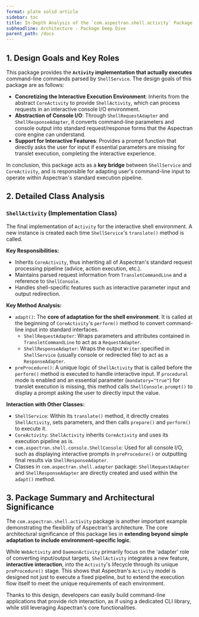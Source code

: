 ```yaml
---
format: plate solid article
sidebar: toc
title: In-Depth Analysis of the `com.aspectran.shell.activity` Package
subheadline: Architecture - Package Deep Dive
parent_path: /docs
---
```


## 1. Design Goals and Key Roles

This package provides the **`Activity` implementation that actually executes** command-line commands parsed by `ShellService`. The design goals of this package are as follows:

-   **Concretizing the Interactive Execution Environment**: Inherits from the abstract `CoreActivity` to provide `ShellActivity`, which can process requests in an interactive console I/O environment.
-   **Abstraction of Console I/O**: Through `ShellRequestAdapter` and `ShellResponseAdapter`, it converts command-line parameters and console output into standard request/response forms that the Aspectran core engine can understand.
-   **Support for Interactive Features**: Provides a prompt function that directly asks the user for input if essential parameters are missing for translet execution, completing the interactive experience.

In conclusion, this package acts as a **key bridge** between `ShellService` and `CoreActivity`, and is responsible for adapting user's command-line input to operate within Aspectran's standard execution pipeline.

## 2. Detailed Class Analysis

### `ShellActivity` (Implementation Class)

The final implementation of `Activity` for the interactive shell environment. A new instance is created each time `ShellService`'s `translate()` method is called.

**Key Responsibilities:**
-   Inherits `CoreActivity`, thus inheriting all of Aspectran's standard request processing pipeline (advice, action execution, etc.).
-   Maintains parsed request information from `TransletCommandLine` and a reference to `ShellConsole`.
-   Handles shell-specific features such as interactive parameter input and output redirection.

**Key Method Analysis:**
-   `adapt()`: The **core of adaptation for the shell environment**. It is called at the beginning of `CoreActivity`'s `perform()` method to convert command-line input into standard interfaces.
    -   `ShellRequestAdapter`: Wraps parameters and attributes contained in `TransletCommandLine` to act as a `RequestAdapter`.
    -   `ShellResponseAdapter`: Wraps the output `Writer` specified in `ShellService` (usually console or redirected file) to act as a `ResponseAdapter`.
-   `preProcedure()`: A unique logic of `ShellActivity` that is called before the `perform()` method is executed to handle interactive input. If `procedural` mode is enabled and an essential parameter (`mandatory="true"`) for translet execution is missing, this method calls `ShellConsole.prompt()` to display a prompt asking the user to directly input the value.

**Interaction with Other Classes:**
-   `ShellService`: Within its `translate()` method, it directly creates `ShellActivity`, sets parameters, and then calls `prepare()` and `perform()` to execute it.
-   `CoreActivity`: `ShellActivity` inherits `CoreActivity` and uses its execution pipeline as is.
-   `com.aspectran.shell.console.ShellConsole`: Used for all console I/O, such as displaying interactive prompts in `preProcedure()` or outputting final results via `ShellResponseAdapter`.
-   Classes in `com.aspectran.shell.adapter` package: `ShellRequestAdapter` and `ShellResponseAdapter` are directly created and used within the `adapt()` method.

## 3. Package Summary and Architectural Significance

The `com.aspectran.shell.activity` package is another important example demonstrating the flexibility of Aspectran's architecture. The core architectural significance of this package lies in **extending beyond simple adaptation to include environment-specific logic**.

While `WebActivity` and `DaemonActivity` primarily focus on the 'adapter' role of converting input/output targets, `ShellActivity` integrates a new feature, **interactive interaction**, into the `Activity`'s lifecycle through its unique `preProcedure()` stage. This shows that Aspectran's `Activity` model is designed not just to execute a fixed pipeline, but to extend the execution flow itself to meet the unique requirements of each environment.

Thanks to this design, developers can easily build command-line applications that provide rich interaction, as if using a dedicated CLI library, while still leveraging Aspectran's core functionalities.
